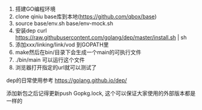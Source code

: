 1. 搭建GO编程环境
2. clone qiniu base库到本地(https://github.com/qbox/base)
3. source base/env.sh base/env-mock.sh
4. 安装dep curl https://raw.githubusercontent.com/golang/dep/master/install.sh | sh
5. 添加xxx/linking/link/vod 到GOPATH里
6. make然后在bin/目录下会生成一个main的可执行文件
7. ./bin/main 可以运行这个文件
8. 浏览器打开指定的url就可以测试了

dep的日常使用参考 https://golang.github.io/dep/

添加新包之后记得更新push Gopkg.lock, 这个可以保证大家使用的外部版本都是一样的
